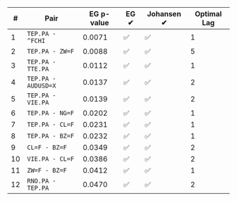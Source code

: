 | #  | Pair                | EG p-value | EG ✔ | Johansen ✔ | Optimal Lag |
| -- | ------------------- | ---------- | ---- | ---------- | ----------- |
| 1  | `TEP.PA - ^FCHI`    | 0.0071     | ✅    | ✅          | 1           |
| 2  | `TEP.PA - ZW=F`     | 0.0088     | ✅    | ✅          | 5           |
| 3  | `TEP.PA - TTE.PA`   | 0.0112     | ✅    | ✅          | 1           |
| 4  | `TEP.PA - AUDUSD=X` | 0.0137     | ✅    | ✅          | 2           |
| 5  | `TEP.PA - VIE.PA`   | 0.0139     | ✅    | ✅          | 2           |
| 6  | `TEP.PA - NG=F`     | 0.0202     | ✅    | ✅          | 1           |
| 7  | `TEP.PA - CL=F`     | 0.0231     | ✅    | ✅          | 1           |
| 8  | `TEP.PA - BZ=F`     | 0.0232     | ✅    | ✅          | 1           |
| 9  | `CL=F - BZ=F`       | 0.0349     | ✅    | ✅          | 2           |
| 10 | `VIE.PA - CL=F`     | 0.0386     | ✅    | ✅          | 2           |
| 11 | `ZW=F - BZ=F`       | 0.0412     | ✅    | ✅          | 1           |
| 12 | `RNO.PA - TEP.PA`   | 0.0470     | ✅    | ✅          | 2           |
